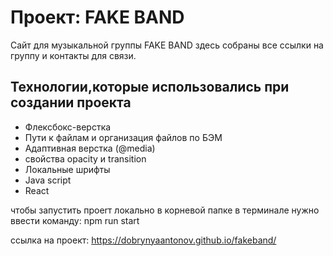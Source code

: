 # Проект: FAKE BAND
Сайт для музыкальной группы FAKE BAND здесь собраны все ссылки на группу и контакты для связи.


## Технологии,которые использовались при создании проекта
- Флексбокс-верстка
- Пути к файлам и организация файлов по БЭМ
- Адаптивная верстка (@media)
- свойства opacity и transition
- Локальные шрифты
- Java script
- React


чтобы запустить проеrт локально в корневой папке в терминале нужно ввести команду: npm run start



 ссылка на проект: https://dobrynyaantonov.github.io/fakeband/